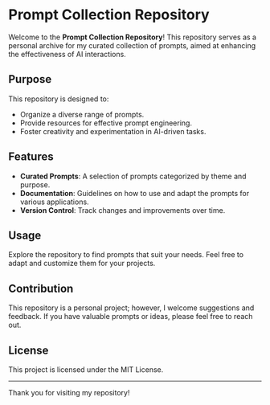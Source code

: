 # Prompt Collection Repository

Welcome to the **Prompt Collection Repository**! This repository serves as a personal archive for my curated collection of prompts, aimed at enhancing the effectiveness of AI interactions.

## Purpose

This repository is designed to:

- Organize a diverse range of prompts.
- Provide resources for effective prompt engineering.
- Foster creativity and experimentation in AI-driven tasks.

## Features

- **Curated Prompts**: A selection of prompts categorized by theme and purpose.
- **Documentation**: Guidelines on how to use and adapt the prompts for various applications.
- **Version Control**: Track changes and improvements over time.

## Usage

Explore the repository to find prompts that suit your needs. Feel free to adapt and customize them for your projects.

## Contribution

This repository is a personal project; however, I welcome suggestions and feedback. If you have valuable prompts or ideas, please feel free to reach out.

## License

This project is licensed under the MIT License. 

---

Thank you for visiting my repository!
